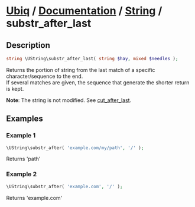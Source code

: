 [Ubiq](https://github.com/Pixel418/Ubiq#readme) / [Documentation](../index.md#readme) / [String](../index.md#string) / substr_after_last
======


Description
-------- 

```php
string \UString\substr_after_last( string $hay, mixed $needles );
```

Returns the portion of string from the last match of a specific character/sequence to the end. <br>
If several matches are given, the sequence that generate the shorter return is kept.

**Note**: The string is not modified. See [cut_after_last](./cut_after_last.md#readme).



Examples
--------

### Example 1

```php
\UString\substr_after( 'example.com/my/path', '/' );
```
Returns 'path'

### Example 2

```php
\UString\substr_after( 'example.com', '/' );
```
Returns 'example.com'